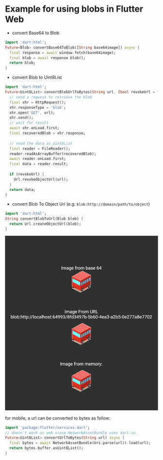 # Example for using blobs in Flutter Web

- convert Base64 to Blob
```dart
import 'dart:html';
Future<Blob> convertBase64ToBlob([String base64image]) async {
  final response = await window.fetch(base64image);
  final blob = await response.blob();
  return blob;
}
```
- convert Blob to Uint8List
```dart
import 'dart:html';
Future<Uint8List> convertBlobUrlToBytes(String url, [bool revokeUrl = false]) async {
  // send a request to retrieve the blob
  final xhr = HttpRequest();
  xhr.responseType = 'blob';
  xhr.open('GET', url);
  xhr.send();
  // wait for result
  await xhr.onLoad.first;
  final recoveredBlob = xhr.response;

  // read the data as Uint8List
  final reader = FileReader();
  reader.readAsArrayBuffer(recoveredBlob);
  await reader.onLoad.first;
  final data = reader.result;

  if (revokeUrl) {
    Url.revokeObjectUrl(url);
  }
  return data;
}
```
- convert Blob To Object Url (e.g. `blob:http://domain/path/to/object`)
```dart
import 'dart:html';
String convertBlobToUrl(Blob blob) {
  return Url.createObjectUrl(blob);
}
```


![some image](/web/sample.png)



for mobile, a url can be converted to bytes as follow:
```dart
import 'package:flutter/services.dart';
// doesn't work on web since NetworkAssetBundle uses dart:io. 
Future<Uint8List> convertUrlToBytes(String url) async {
  final bytes = await NetworkAssetBundle(Uri.parse(url)).load(url);
  return bytes.buffer.asUint8List();
}
```